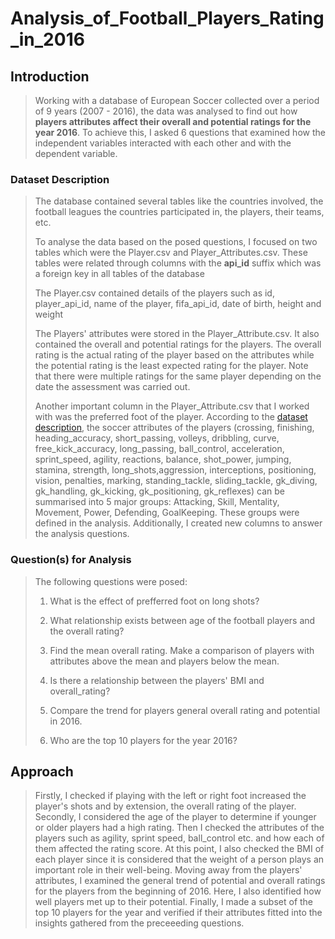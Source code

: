 # Analysis_of_Football_Players_Rating_in_2016

## Introduction
> Working with a database of European Soccer collected over a period of 9 years (2007 - 2016), the data was analysed to find out how **players attributes affect their overall and potential ratings for the year 2016**. To achieve this, I asked 6 questions that examined how the independent variables interacted with each other and with the dependent variable. 

### Dataset Description
>The database contained several tables like the countries involved, the football leagues the countries participated in, the players, their teams, etc. 
>
>To analyse the data based on the posed questions, I focused on two tables which were the Player.csv and Player_Attributes.csv. These tables were related through columns with the **api_id** suffix which was a foreign key in all tables of the database
>
>The Player.csv contained details of the players such as id, player_api_id, name of the player, fifa_api_id, date of birth, height and weight
>
>The Players' attributes were stored in the Player_Attribute.csv. It also contained the overall and potential ratings for the players. The overall rating is the actual rating of the player based on the attributes while the potential rating is the least expected rating for the player. Note that there were multiple ratings for the same player depending on the date the assessment was carried out.
>
>Another important column in the Player_Attribute.csv that I worked with was the preferred foot of the player. According to the [dataset description](https://sofifa.com/players), the soccer attributes of the players (crossing, finishing, heading_accuracy, short_passing, volleys, dribbling, curve, free_kick_accuracy, long_passing, ball_control, acceleration, sprint_speed, agility, reactions, balance, shot_power, jumping, stamina, strength, long_shots,aggression, interceptions, positioning, vision, penalties, marking, standing_tackle, sliding_tackle, gk_diving, gk_handling, gk_kicking, gk_positioning, gk_reflexes) can be summarised into 5 major groups: Attacking, Skill, Mentality, Movement, Power, Defending, GoalKeeping. These groups were defined in the analysis. Additionally, I created new columns to answer the analysis questions.


### Question(s) for Analysis
>The following questions were posed:
>
>1. What is the effect of prefferred foot on long shots?
>
>2. What relationship exists between age of the football players and the overall rating? 
>
>3. Find the mean overall rating. Make a comparison of players with attributes above the mean and players below the mean.
>
>4. Is there a relationship between the players' BMI and overall_rating? 
>
>5. Compare the trend for players general overall rating and potential in 2016. 
>
>6. Who are the top 10 players for the year 2016?

## Approach
> Firstly, I checked if playing with the left or right foot increased the player's shots and by extension, the overall rating of the player. Secondly, I considered the age of the player to determine if younger or older players had a high rating. Then I checked the attributes of the players such as agility, sprint speed, ball_control etc. and how each of them affected the rating score. At this point, I also checked the BMI of each player since it is considered that the weight of a person plays an important role in their well-being. Moving away from the players' attributes, I examined the general trend of potential and overall ratings for the players from the beginning of 2016. Here, I also identified how well players met up to their potential. Finally, I made a subset of the top 10 players for the year and verified if their attributes fitted into the insights gathered from the preceeeding questions.  
>

